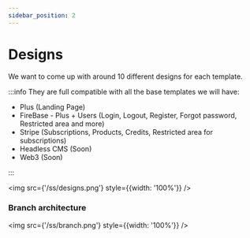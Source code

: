 ```yaml
---
sidebar_position: 2
---
```


# Designs 

We want to come up with around 10 different designs for each template.


:::info
They are full compatible with all the base templates we will have:

- Plus (Landing Page)
- FireBase - Plus + Users (Login, Logout, Register, Forgot password, Restricted area and more)
- Stripe (Subscriptions, Products, Credits, Restricted area for subscriptions)
- Headless CMS (Soon)
- Web3 (Soon)

:::


<img src={'/ss/designs.png'} style={{width: '100%'}} />


### Branch architecture

<img src={'/ss/branch.png'} style={{width: '100%'}} />

